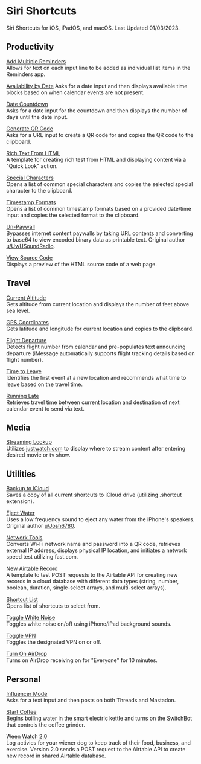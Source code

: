 # Siri Shortcuts
Siri Shortcuts for iOS, iPadOS, and macOS. 
Last Updated 01/03/2023.

## Productivity
[Add Multiple Reminders](https://github.com/calikasten/siri-shortcuts/blob/main/Add%20Multiple%20Reminders.shortcut) <br>
Allows for text on each input line to be added as individual list items in the Reminders app.

[Availability by Date]()
Asks for a date input and then displays available time blocks based on when calendar events are not present.

[Date Countdown](https://github.com/calikasten/siri-shortcuts/blob/main/Date%20Countdown.shortcut) <br>
Asks for a date input for the countdown and then displays the number of days until the date input.

[Generate QR Code](https://github.com/calikasten/siri-shortcuts/blob/main/Generate%20QR%20Code.shortcut) <br>
Asks for a URL input to create a QR code for and copies the QR code to the clipboard.

[Rich Text From HTML](https://github.com/calikasten/siri-shortcuts/blob/main/Rich%20Text%20From%20HTML.shortcut) <br>
A template for creating rich test from HTML and displaying content via a "Quick Look" action.

[Special Characters](https://github.com/calikasten/siri-shortcuts/blob/main/Special%20Characters.shortcut) <br>
Opens a list of common special characters and copies the selected special character to the clipboard.

[Timestamp Formats](https://github.com/calikasten/siri-shortcuts/blob/main/Timestamp%20Formats.shortcut) <br>
Opens a list of common timestamp formats based on a provided date/time input and copies the selected format to the clipboard.

[Un-Paywall](https://github.com/calikasten/siri-shortcuts/blob/main/Un-Paywall.shortcut) <br>
Bypasses internet content paywalls by taking URL contents and converting to base64 to view encoded binary data as printable text. Original author [u/UwUSoundRadio](https://www.reddit.com/r/shortcuts/comments/da5jw7/paywall_bypass/).

[View Source Code](https://www.icloud.com/shortcuts/08a196774173491ab39ba3413db4a0dc) <br>
Displays a preview of the HTML source code of a web page.

## Travel
[Current Altitude](https://github.com/calikasten/siri-shortcuts/blob/main/Current%20Altitude.shortcut) <br>
Gets altitude from current location and displays the number of feet above sea level.

[GPS Coordinates](https://github.com/calikasten/siri-shortcuts/blob/main/GPS%20Coordinates.shortcut) <br>
Gets latitude and longitude for current location and copies to the clipboard.

[Flight Departure](https://github.com/calikasten/siri-shortcuts/blob/main/Flight%20Departure.shortcut) <br>
Detects flight number from calendar and pre-populates text announcing departure (iMessage automatically supports flight tracking details based on flight number).

[Time to Leave](https://github.com/calikasten/siri-shortcuts/blob/main/Time%20To%20Leave.shortcut) <br>
Identifies the first event at a new location and recommends what time to leave based on the travel time.

[Running Late](https://github.com/calikasten/siri-shortcuts/blob/main/Running%20Late.shortcut) <br>
Retrieves travel time between current location and destination of next calendar event to send via text.

## Media
[Streaming Lookup](https://github.com/calikasten/siri-shortcuts/blob/main/Streaming%20Lookup.shortcut) <br>
Utilizes [justwatch.com](justwatch.com) to display where to stream content after entering desired movie or tv show.

## Utilities
[Backup to iCloud](https://github.com/calikasten/siri-shortcuts/blob/main/Backup%20To%20iCloud.shortcut) <br>
Saves a copy of all current shortcuts to iCloud drive (utilizing .shortcut extension).

[Eject Water](https://github.com/calikasten/siri-shortcuts/blob/main/Eject%20Water.shortcut) <br>
Uses a low frequency sound to eject any water from the iPhone's speakers. Original author [u/Josh6780](https://www.reddit.com/r/shortcuts/comments/9s6bng/eject_water_from_your_device_like_an_apple_watch/).

[Network Tools](https://github.com/calikasten/siri-shortcuts/blob/main/Network%20Tools.shortcut) <br>
Converts Wi-Fi network name and password into a QR code, retrieves external IP address, displays physical IP location, and initiates a network speed test utilizing fast.com.

[New Airtable Record](https://github.com/calikasten/siri-shortcuts/blob/main/New%20Airtable%20Record.shortcut) <br>
A template to test POST requests to the Airtable API for creating new records in a cloud database with different data types (string, number, boolean, duration, single-select arrays, and multi-select arrays).

[Shortcut List](https://github.com/calikasten/siri-shortcuts/blob/main/Shortcut%20List.shortcut) <br>
Opens list of shortcuts to select from.

[Toggle White Noise](https://github.com/calikasten/siri-shortcuts/blob/main/Toggle%20White%20Noise.shortcut) <br>
Toggles white noise on/off using iPhone/iPad background sounds.

[Toggle VPN](https://github.com/calikasten/siri-shortcuts/blob/main/Toggle%20VPN.shortcut) <br>
Toggles the designated VPN on or off. 

[Turn On AirDrop](https://github.com/calikasten/siri-shortcuts/blob/main/Turn%20On%20AirDrop.shortcut) <br>
Turns on AirDrop receiving on for "Everyone" for 10 minutes.


## Personal
[Influencer Mode]() <br>
Asks for a text input and then posts on both Threads and Mastadon.

[Start Coffee]() <br>
Begins boiling water in the smart electric kettle and turns on the SwitchBot that controls the coffee grinder.

[Ween Watch 2.0](https://github.com/calikasten/siri-shortcuts/blob/main/Ween%20Watch%202.0.shortcut) <br>
Log activies for your wiener dog to keep track of their food, business, and exercise. Version 2.0 sends a POST request to the Airtable API to create new record in shared Airtable database.
